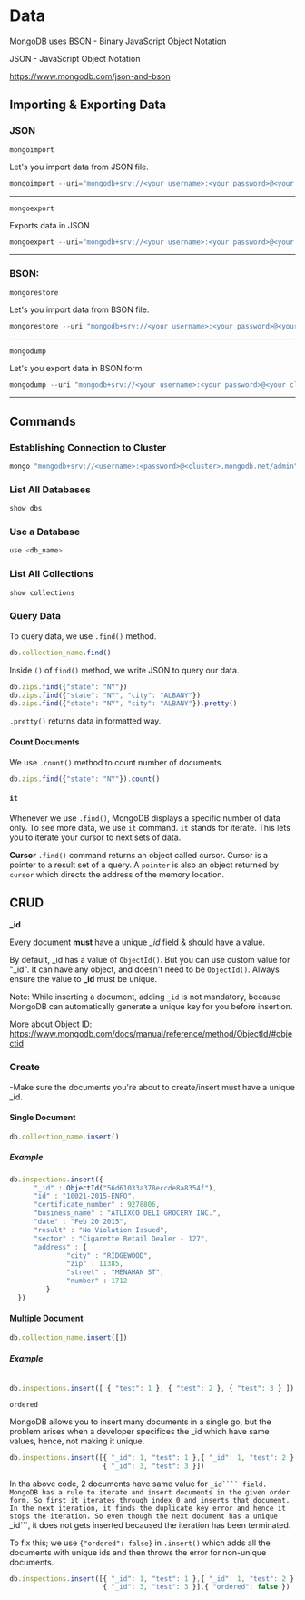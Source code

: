 # Data

MongoDB uses BSON - Binary JavaScript Object Notation

JSON - JavaScript Object Notation 

https://www.mongodb.com/json-and-bson

## Importing & Exporting Data

### JSON 

```mongoimport```

Let's you import data from JSON file.

```javascript
mongoimport --uri="mongodb+srv://<your username>:<your password>@<your cluster>.mongodb.net/sample_supplies" --drop sales.json
```

---

```mongoexport```

Exports data in JSON

```javascript
mongoexport --uri="mongodb+srv://<your username>:<your password>@<your cluster>.mongodb.net/sample_supplies" --collection=sales --out=sales.json
```

---

### BSON:

```mongorestore```

Let's you import data from BSON file.

```javascript
mongorestore --uri "mongodb+srv://<your username>:<your password>@<your cluster>.mongodb.net/sample_supplies"  --drop dump
```

---

```mongodump``` 

Let's you export data in BSON form 

```javascript
mongodump --uri "mongodb+srv://<your username>:<your password>@<your cluster>.mongodb.net/sample_supplies"
```

---


## Commands

### Establishing Connection to Cluster

```js
mongo "mongodb+srv://<username>:<password>@<cluster>.mongodb.net/admin"
```

### List All Databases

```js
show dbs
```

### Use a Database

```js
use <db_name>
```

### List All Collections

```js
show collections
```

### Query Data 

To query data, we use ```.find()``` method.

```js
db.collection_name.find()
```

Inside ```()``` of ```find()``` method, we write JSON to query our data.

```js
db.zips.find({"state": "NY"})
db.zips.find({"state": "NY", "city": "ALBANY"})
db.zips.find({"state": "NY", "city": "ALBANY"}).pretty()
```

```.pretty()``` returns data in formatted way.


#### Count Documents

We use ```.count()``` method to count number of documents.

```js
db.zips.find({"state": "NY"}).count()
```

#### ```it```

Whenever we use ```.find()```, MongoDB displays a specific number of data only. To see more data, we use ```it``` command.
```it``` stands for iterate. This lets you to iterate your cursor to next sets of data.

**Cursor**
```.find()``` command returns an object called cursor. Cursor is a pointer to a result set of a query.
A ```pointer``` is also an object returned by ```cursor``` which directs the address of the memory location.


## CRUD

**_id**

Every document **must** have a unique *_id* field & should have a value.

By default, _id has a value of ```ObjectId()```. But you can use custom value for "_id". It can have any object, and doesn't need to be ```ObjectId()```. Always ensure the value to **_id** must be unique. 

Note: While inserting a document, adding ```_id``` is not mandatory, because MongoDB can automatically generate a unique key for you before insertion. 

More about Object ID: https://www.mongodb.com/docs/manual/reference/method/ObjectId/#objectid

### Create

-Make sure the documents you're about to create/insert must have a unique _id.

#### Single Document

```js
db.collection_name.insert()
```

##### Example

```js
db.inspections.insert({
      "_id" : ObjectId("56d61033a378eccde8a8354f"),
      "id" : "10021-2015-ENFO",
      "certificate_number" : 9278806,
      "business_name" : "ATLIXCO DELI GROCERY INC.",
      "date" : "Feb 20 2015",
      "result" : "No Violation Issued",
      "sector" : "Cigarette Retail Dealer - 127",
      "address" : {
              "city" : "RIDGEWOOD",
              "zip" : 11385,
              "street" : "MENAHAN ST",
              "number" : 1712
         }
  })
```

#### Multiple Document

```js
db.collection_name.insert([])
```

##### Example

```js

db.inspections.insert([ { "test": 1 }, { "test": 2 }, { "test": 3 } ])
```

```ordered```

MongoDB allows you to insert many documents in a single go, but the problem arises when a developer specifices the _id which have same values, hence, not making it unique. 

```js
db.inspections.insert([{ "_id": 1, "test": 1 },{ "_id": 1, "test": 2 },
                       { "_id": 3, "test": 3 }])
```

In tha above code, 2 documents have same value for ```_id```` field. MongoDB has a rule to iterate and insert documents in the given order form. So first it iterates through index 0 and inserts that document. In the next iteration, it finds the duplicate key error and hence it stops the iteration. So even though the next document has a unique ```_id```, it does not gets inserted becaused the iteration has been terminated. 

To fix this; we use ```{"ordered": false}``` in ```.insert()``` which adds all the documents with unique ids and then throws the error for non-unique documents.

```js
db.inspections.insert([{ "_id": 1, "test": 1 },{ "_id": 1, "test": 2 },
                       { "_id": 3, "test": 3 }],{ "ordered": false })
```



